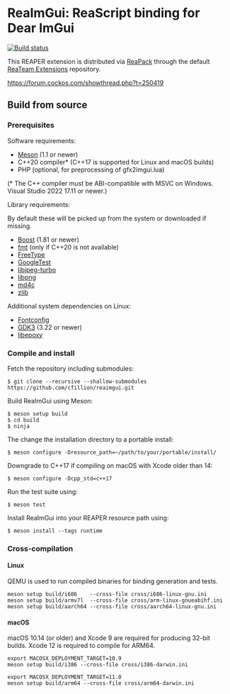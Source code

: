 # ReaImGui: ReaScript binding for Dear ImGui

[![Build status](https://ci.appveyor.com/api/projects/status/9umkecgrs4sa8odf/branch/master?svg=true)](https://ci.appveyor.com/project/cfillion/reaimgui/branch/master)

This REAPER extension is distributed via [ReaPack](https://reapack.com)
through the default [ReaTeam Extensions](https://github.com/ReaTeam/Extensions)
repository.

https://forum.cockos.com/showthread.php?t=250419

## Build from source

### Prerequisites

Software requirements:

- [Meson](https://mesonbuild.com/) (1.1 or newer)
- C++20 compiler* (C++17 is supported for Linux and macOS builds)
- PHP (optional, for preprocessing of gfx2imgui.lua)

(* The C++ compiler must be ABI-compatible with MSVC on Windows.
Visual Studio 2022 17.11 or newer.)

Library requirements:

By default these will be picked up from the system or downloaded if missing.

- [Boost](https://www.boost.org/) (1.81 or newer)
- [fmt](https://fmt.dev/) (only if C++20 is not available)
- [FreeType](https://www.freetype.org/)
- [GoogleTest](https://github.com/google/googletest)
- [libjpeg-turbo](https://www.libjpeg-turbo.org/)
- [libpng](http://www.libpng.org/pub/png/libpng.html)
- [md4c](https://github.com/mity/md4c)
- [zlib](https://www.zlib.net/)

Additional system dependencies on Linux:

- [Fontconfig](https://www.fontconfig.org)
- [GDK3](https://developer.gnome.org/gdk3/stable/) (3.22 or newer)
- [libepoxy](https://github.com/anholt/libepoxy)

### Compile and install

Fetch the repository including submodules:

    $ git clone --recursive --shallow-submodules https://github.com/cfillion/reaimgui.git

Build ReaImGui using Meson:

    $ meson setup build
    $ cd build
    $ ninja

The change the installation directory to a portable install:

    $ meson configure -Dresource_path=~/path/to/your/portable/install/

Downgrade to C++17 if compiling on macOS with Xcode older than 14:

    $ meson configure -Dcpp_std=c++17

Run the test suite using:

    $ meson test

Install ReaImGui into your REAPER resource path using:

    $ meson install --tags runtime

### Cross-compilation

#### Linux

QEMU is used to run compiled binaries for binding generation and tests.

    meson setup build/i686    --cross-file cross/i686-linux-gnu.ini
    meson setup build/armv7l  --cross-file cross/arm-linux-gnueabihf.ini
    meson setup build/aarch64 --cross-file cross/aarch64-linux-gnu.ini

#### macOS

macOS 10.14 (or older) and Xcode 9 are required for producing 32-bit builds.
Xcode 12 is required to compile for ARM64.

    export MACOSX_DEPLOYMENT_TARGET=10.9
    meson setup build/i386 --cross-file cross/i386-darwin.ini

    export MACOSX_DEPLOYMENT_TARGET=11.0
    meson setup build/arm64 --cross-file cross/arm64-darwin.ini
